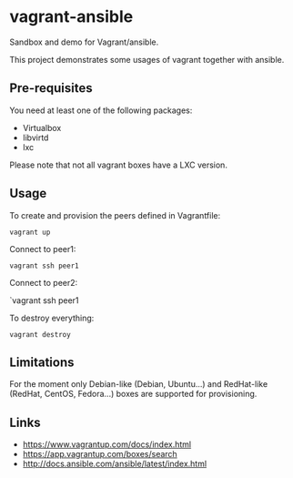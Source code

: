 # vagrant-ansible

Sandbox and demo for Vagrant/ansible.

This project demonstrates some usages of vagrant together with ansible.

## Pre-requisites

You need at least one of the following packages:
* Virtualbox
* libvirtd
* lxc

Please note that not all vagrant boxes have a LXC version.

## Usage

To create and provision the peers defined in Vagrantfile:

`vagrant up`

Connect to peer1:

`vagrant ssh peer1`

Connect to peer2:

`vagrant ssh peer1

To destroy everything:

`vagrant destroy`

## Limitations

For the moment only Debian-like (Debian, Ubuntu...) and RedHat-like (RedHat,
CentOS, Fedora...) boxes are supported for provisioning.

## Links

* https://www.vagrantup.com/docs/index.html
* https://app.vagrantup.com/boxes/search
* http://docs.ansible.com/ansible/latest/index.html

